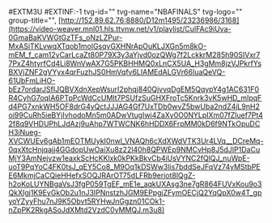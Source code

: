 #EXTM3U
#EXTINF:-1 tvg-id="" tvg-name="NBAFINALS" tvg-logo="" group-title="",
[http://152.89.62.76:8880/D12m1495/23236986/3168](https://video-weaver.mnl01.hls.ttvnw.net/v1/playlist/CuIFAc9iUva-0GmaBaKVWGtGzTFs_oNzLZPur-MxASiTKLvwqXTqob1molGsqyGXHNrApOuKLJXGn5m8kO-mEM_f_cam12yCarLcaZt80P79X3y3aYjvd0ozQWg7f2LckkrM285h90SIVxr77PxZ4htyrfCd4Li8WnVwAX7G5PKBHHMQ0xLnCX5UA_H3gMm8jzVJPkrfYsBXVjZNF2gVYyx4qrFuzhJS0HmVqfv6LIAMEdALGVr66IuaQeVQ-61UbFmLiHO-bEz7ordarJSfIJQBVXdnXepWsurI2phqj840QjvvqDgEM5QqypY4g1AC631F0R4CyhG7oqIA6PTpPcWdCcUMlt7PSUfzSuGHXFroTc5Knrk3vK5wHD_mIpqFd4PG7xnkWH5OF8drG4yQctJJJAG4Gf7UxTDb0wvZ5bwUba2ndZ4jL9nH2oi99CuRh5ieBYjIvhodoMn5m0ADwVtugIwi4ZaXy0O0NYLpIXm07fZluef7Pt42f8q9VHDUPhLJdAzj9uAhp7WTWCNK6hHDDX6FrpMM0kD6f9NTkOpuDCH3iNueg-XVCWUEv6gAb1mEOTMUykI0nwl_VNAQh6cXdXWdVTK3Ur4LVq__DCreMq-0qxXtcHnjqajj4GGdopUwOaiXu8z22l40h8QPWEp9NMCvHp8J5dJIP1DaCuMjY3AmNejvzw1eaxkScHcKKlxk0kPKkBkvCb4iUsVYNC2fQlQJ_nuWpE-uoT9PqYoC4FK0tsJ_qEY5Co8_M9Oq1kDSWw3lis7bddSeJFqVz74yMStbPEE6MkmjCaCQieHHefxSOQJRArOT75dLFRb9eriot8lQgZ-h2oKoLUYNBgaVsJ3fgP059TgEF_mE1e_aqkUXAsg3ne7gR864FUVxKou9o3QkXIgj1K9EyGkOb2u1nJ3IPNnstzhJGM9EPpgjZFymOECjQ2YqQpX0w4T_gpyoYZyyFhu7nJ9K5Obvt5RYHwJnGgzn01COk1-nZpPK2RkgASoJdXMtd2VzdC0yMMQJ.m3u8)
